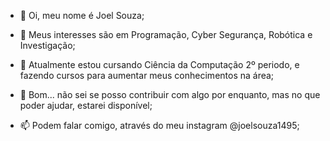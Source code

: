 - 👋 Oi, meu nome é Joel Souza;

- 👀 Meus interesses são em Programação,
  Cyber Segurança, Robótica e Investigação;

- 🌱 Atualmente estou cursando Ciência da Computação 2º periodo,
  e fazendo cursos para aumentar meus conhecimentos na área;

- 💞️ Bom... não sei se posso contribuir com algo por enquanto,
  mas no que poder ajudar, estarei disponível; 

- 📫 Podem falar comigo, através do meu instagram @joelsouza1495;
